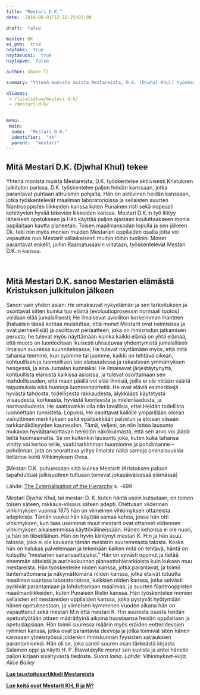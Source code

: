 ```yaml
---
title: "Mestari D.K."
date:  2018-08-01T12:18:25+02:00

draft:  false

master: DK
ei_pvm:  true
naytakk:  true
naytavuosi:  true
naytapvm:  false

author: share.fi

summary: "Yhtenä monista muista Mestareista, D.K. (Djwhal Khul) työskentelee aktiivisesti Kristuksen julkitulon parissa. D.K. työskentelee paljon heidän kanssaan, jotka parantavat puhtaan altruismin pohjalta, Hän on aktiivinen heidän kanssaan, jotka työskentelevät maailman laboratorioissa ja sellaisten suurten filantrooppisten liikkeiden kanssa kuten Punainen risti sekä nopeasti kehittyvien hyvää tekevien liikkeiden kanssa."

aliases:
 - /lisatietoa/mestari-d-k/
 - /mestari-d-k/

 
menu:
 main:
  name:  "Mestari D.K."
  identifier:  "dk"
  parent:  "mestari"
---
```


<h2>Mitä Mestari D.K. (Djwhal Khul) tekee</h2>
<p>Yhtenä monista muista Mestareista, D.K. työskentelee aktiivisesti Kristuksen julkitulon parissa. D.K. työskentelee paljon heidän kanssaan, jotka parantavat puhtaan altruismin pohjalta, Hän on aktiivinen heidän kanssaan, jotka työskentelevät maailman laboratorioissa ja sellaisten suurten filantrooppisten liikkeiden kanssa kuten Punainen risti sekä nopeasti kehittyvien hyvää tekevien liikkeiden kanssa. Mestari D.K.:n työ liittyy läheisesti opetukseen ja Hän käyttää paljon ajastaan kouluttaakseen monia oppilaitaan kautta planeetan. Toisen maailmansodan lopulla ja sen jälkeen Dk. teki niin myös monien muiden Mestarien oppilaiden osalta jotta voi vapauttaa nuo Mestarit väliaikaisesti muihin töihin tuolloin. Monet parantavat enkelit, joihin Raamatussakin viitataan, työskentelevät Mestari D.K.:n kanssa.</p>
<p>&nbsp;</p>
<h2>Mitä Mestari D.K. sanoo Mestarien elämästä Kristuksen julkitulon jälkeen</h2>
<p>Sanon vain yhden asian: He omaksuvat nykyelämän ja sen tarkoituksen ja osoittavat sitten kuinka tuo elämä (evoluutioprosessin normaali tuotos) voidaan elää jumalallisesti; He ilmaisevat avioliiton korkeimman ihanteen (haluaisin tässä kohtaa muistuttaa, että monet Mestarit ovat naimisissa ja ovat perheellisiä) ja osoittavat periaatteen, joka on ihmisrodun jatkamisen perusta; he tulevat myös näyttämään kuinka kaikki elämä on yhtä elämää, että muoto on luonteeltaan ikuisesti uhrautuvaa yhdentymistä jumalallisen ilmaisun suuressa suunnitelmassa; He tulevat näyttämään myös, että mitä tahansa teemme, kun syömme tai juomme, kaikki on tehtävä oikean, kohtuullisen ja luonnollisen lain alaisuudessa ja rakastavan ymmärryksen hengessä, ja aina Jumalan kunniaksi. He ilmaisevat järjestäytynyttä, kohtuullista elämistä kaikissa asioissa, ja tulevat osoittamaan sen mahdollisuuden, että maan päällä voi elää ihmisiä, joilla ei ole mitään vääriä taipumuksia eikä huonoja luonteenpiirteitä. He ovat eläviä esimerkkejä hyvästä tahdosta, todellisesta rakkaudesta, älykkäästi käytetystä viisaudesta, korkeasta, hyvästä luonteesta ja mielenlaadusta, ja normaaliudesta. He saattavatkin olla niin tavallisia, ettei Heidän todellista luonnettaan tunnisteta. Lopuksi, He osoittavat kaikille ympärillään oikean vaikuttimen merkityksen sekä epäitsekkään palvelun ja eloisan viisaan tarkkanäköisyyden kauneuden. Tämä, veljeni, on niin lattea lausunto mukavan hyväätarkoittavan henkilön näkökulmasta, että sen arvo voi jäädä teiltä huomaamatta. Se on kuitenkin lausunto joka, kuten kuka tahansa vihitty voi kertoa teille, vaatii tarkimman huomionne ja pohdintanne &#8211; pohdinnan, jota on seurattava yritys ilmaista näitä samoja ominaisuuksia tiellänne kohti Vihkimyksen Ovea.</p>
<p>[Mestari D.K. puhuessaan siitä kuinka Mestarit (Kristuksen paluun tapahduttua) julkisuuteen tultuaan toimivat jokapäiväisessä elämässä]</p>
<p>Lähde: <a href="https://www.lucistrust.org/online_books/the_externalisation_the_hierarchy_obook"  target="_blank" class="external" rel="nofollow">The Externalisation of the Hierarchy</a> s. –699</p>

Mestari Djwhal Khul, tai mestari D. K. kuten häntä usein kutsutaan, on toinen toisen säteen, rakkaus-viisaus säteen adepti. Otettuaan viidennen vihkimyksen vuonna 1875 hän on viimeinen vihkimyksen ottaneista adepteista. Tämän vuoksi hän käyttää samaa kehoa, jossa hän otti vihkimyksen, kun taas useimmat muut mestarit ovat ottaneet viidennen vihkimyksen aikaisemmissa käyttövälineissään. Hänen kehonsa ei ole nuori, ja hän on tiibetiläinen. Hän on hyvin kiintynyt mestari K. H:n ja hän asuu talossa, joka ei ole kaukana tämän mestarin suuremmasta talosta. Koska hän on halukas palvelemaan ja tekemään kaiken mitä on tehtävä, häntä on kutsuttu “mestarien sanansaattajaksi.”
Hän on syvästi oppinut ja tietää enemmän säteistä ja aurinkokunnan planeettahierarkioista kuin kukaan muu mestareista. Hän työskentelee niiden kanssa, jotka parantavat, ja toimii tuntemattomana ja näkymättömänä niiden kanssa, jotka etsivät totuutta maailman suurissa laboratorioissa, kaikkien niiden kanssa, jotka selvästi pyrkivät parantamaan ja lohduttamaan maailmaa, ja suurten filantrooppisten maailmanliikkeiden, kuten Punaisen Ristin kanssa. Hän työskentelee monien sellaisten eri mestareiden oppilaiden kanssa, jotka pystyvät hyötymään hänen opetuksestaan, ja viimeisen kymmenen vuoden aikana hän on vapauttanut sekä mestari M:n että mestari K. H:n suuresta osasta heidän opetustyötään ottaen määrättyinä aikoina huostaansa heidän oppilaitaan ja opetuslapsiaan.
Hän toimii suuressa määrin myös eräiden eetteridevojen ryhmien kanssa, jotka ovat parantavia deevoja ja jotka toimivat siten hänen kanssaan yhteistyössä joidenkin ihmiskunnan fyysisten sairauksien parantamiseksi. Hän oli se, joka saneli suuren osan tärkeästä kirjasta Salainen oppi ja näytti H. P. Blavatskylle monet sen kuvista ja antoi hänelle paljon kirjaan sisältyvästä tiedosta.
*Suora laina. Lähde: Vihkimykset-kirja, Alice Bailey*
<p><a title="Mestari, mikä on Mestari?" href="/mestari" target="_blank"><strong>Lue taustoitusartikkeli Mestareista</strong></a></p>
<p><strong><a title="Yksittäisiä Mestareita: Rakoczi, Morya ja Koot Hoomi (Kuthumi)" href="/mestari/yksittaisia-mestareita-rakoczi-morya-ja-koot-hoomi-kuthumi" target="_blank">Lue keitä ovat Mestarit KH, R ja M?</a> </strong></p>

